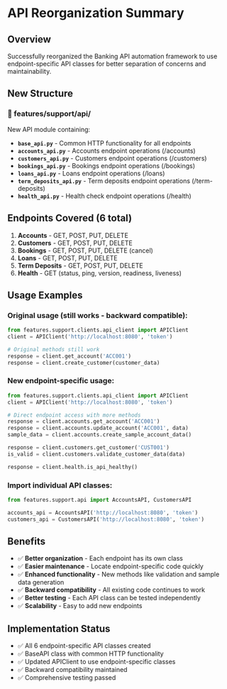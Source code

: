 # API Reorganization Summary

## Overview
Successfully reorganized the Banking API automation framework to use endpoint-specific API classes for better separation of concerns and maintainability.

## New Structure

### 📁 features/support/api/ 
New API module containing:

- **`base_api.py`** - Common HTTP functionality for all endpoints
- **`accounts_api.py`** - Accounts endpoint operations (/accounts)
- **`customers_api.py`** - Customers endpoint operations (/customers)  
- **`bookings_api.py`** - Bookings endpoint operations (/bookings)
- **`loans_api.py`** - Loans endpoint operations (/loans)
- **`term_deposits_api.py`** - Term deposits endpoint operations (/term-deposits)
- **`health_api.py`** - Health check endpoint operations (/health)

## Endpoints Covered (6 total)
1. **Accounts** - GET, POST, PUT, DELETE
2. **Customers** - GET, POST, PUT, DELETE
3. **Bookings** - GET, POST, PUT, DELETE (cancel)
4. **Loans** - GET, POST, PUT, DELETE
5. **Term Deposits** - GET, POST, PUT, DELETE
6. **Health** - GET (status, ping, version, readiness, liveness)

## Usage Examples

### Original usage (still works - backward compatible):
```python
from features.support.clients.api_client import APIClient
client = APIClient('http://localhost:8080', 'token')

# Original methods still work
response = client.get_account('ACC001')
response = client.create_customer(customer_data)
```

### New endpoint-specific usage:
```python
from features.support.clients.api_client import APIClient
client = APIClient('http://localhost:8080', 'token')

# Direct endpoint access with more methods
response = client.accounts.get_account('ACC001')
response = client.accounts.update_account('ACC001', data)
sample_data = client.accounts.create_sample_account_data()

response = client.customers.get_customer('CUST001')
is_valid = client.customers.validate_customer_data(data)

response = client.health.is_api_healthy()
```

### Import individual API classes:
```python
from features.support.api import AccountsAPI, CustomersAPI

accounts_api = AccountsAPI('http://localhost:8080', 'token')
customers_api = CustomersAPI('http://localhost:8080', 'token')
```

## Benefits
- ✅ **Better organization** - Each endpoint has its own class
- ✅ **Easier maintenance** - Locate endpoint-specific code quickly
- ✅ **Enhanced functionality** - New methods like validation and sample data generation
- ✅ **Backward compatibility** - All existing code continues to work
- ✅ **Better testing** - Each API class can be tested independently
- ✅ **Scalability** - Easy to add new endpoints

## Implementation Status
- ✅ All 6 endpoint-specific API classes created
- ✅ BaseAPI class with common HTTP functionality
- ✅ Updated APIClient to use endpoint-specific classes
- ✅ Backward compatibility maintained
- ✅ Comprehensive testing passed